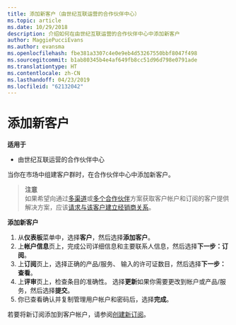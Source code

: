 ```yaml
---
title: 添加新客户（由世纪互联运营的合作伙伴中心）
ms.topic: article
ms.date: 10/29/2018
description: 介绍如何在由世纪互联运营的合作伙伴中心中添加新客户
author: MaggiePucciEvans
ms.author: evansma
ms.openlocfilehash: fbe381a3307c4e0e9eb4d53267550bbf8047f498
ms.sourcegitcommit: b1ab80345b4e4af649fb8cc51d96d798e0791ade
ms.translationtype: HT
ms.contentlocale: zh-CN
ms.lasthandoff: 04/23/2019
ms.locfileid: "62132042"
---
```

# <a name="add-a-new-customer"></a>添加新客户

**适用于**

-   由世纪互联运营的合作伙伴中心

当你在市场中组建客户群时，在合作伙伴中心中添加新客户。

>**注意**<br> 如果希望向通过[多渠道](multichannel.md)或[多个合作伙伴](multipartner.md)方案获取客户帐户和订阅的客户提供解决方案，应该[请求与该客户建立经销商关系](request-a-relationship-with-a-customer.md)。

**添加新客户**

1.  从**仪表板**菜单中，选择**客户**，然后选择**添加客户**。
2.  上**帐户信息**页上，完成公司详细信息和主要联系人信息，然后选择**下一步：订阅**。
3.  上**订阅**页上，选择正确的产品/服务、 输入的许可证数目，然后选择**下一步：查看**。
4.  上**评审**页上，检查条目的准确性。 选择**更新**如果你需要更改到帐户或产品/服务，然后选择**提交**。
5.  你已查看确认并复制管理用户帐户和密码后，选择**完成**。

若要将新订阅添加到客户帐户，请参阅[创建新订阅](create-a-new-subscription.md)。
